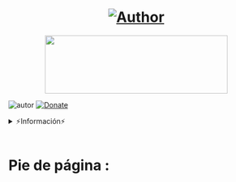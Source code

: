 <h1 align="center"><a href="https://github.com/piratainformatico2"><img title="Author" src="https://img.shields.io/badge/Author-⍣᭕ᬁ᭖José Díaz᭖᭕ᬁ⍣-svg?style=for-the-badge&logo=github"></a></h1>

<p align="center"><img src="https://github.com/piratainformatico2/packages/blob/main/Images/20210928_223304.gif" width="360" height="115"/> </p>

![autor]
[![Donate](https://img.shields.io/badge/Donate-PayPal-green.svg)](https://www.paypal.com)

<details>
<summary> ⚡Información⚡ </summary>
<br>

- Hola Que tal soy José Díaz,Mi objetivo es ser reconocido en la comunidad de la programación ⚡

- Si deseas contactarme >>> +52 2283821202 (MX) 🇲🇽

- Si deseas apoyarme con una estrella en mis repositorios

</details>
</br>

# Pie de página :




<!-- MarkDown Links & Images -->
[autor]: https://img.shields.io/badge/Author-%40Jose_Diaz-red


